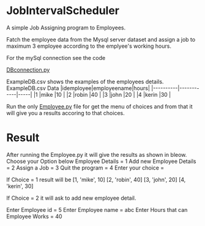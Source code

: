 # JobIntervalScheduler

A simple Job Assigning program to Employees.

Fatch the employee data from the Mysql server dataset and assign a job to maximum 3 employee according to the emplyee's working hours.

For the mySql connection see the code

[DBconnection.py](https://github.com/vaibhav253/JobIntervalScheduler/blob/master/DBconnection.py)

ExampleDB.csv shows the examples of the employees details.
ExampleDB.csv Data
|idemployee|employeename|hours|
|----------|------------|-----|
|1         |mike        |10   |
|2         |robin       |40   |
|3         |john        |20   |
|4         |kerin       |30   |

Run the only [Employee.py](Employee.py) file for get the menu of choices and from that it will give you a results accoring to that choices.


# Result

After running the Employee.py it will give the results as shown in bleow.
Choose your Option below
Employee Details = 1
Add new Employee Details = 2
Assign a Job = 3
Quit the program = 4
Enter your choice = 

If Choice = 1
result will be
[1, 'mike', 10]
[2, 'robin', 40]
[3, 'john', 20]
[4, 'kerin', 30]

If Choice = 2
it will ask to add new employee detail.

Enter Employee id = 5
Enter Employee name = abc
Enter Hours that can Employee Works = 40



